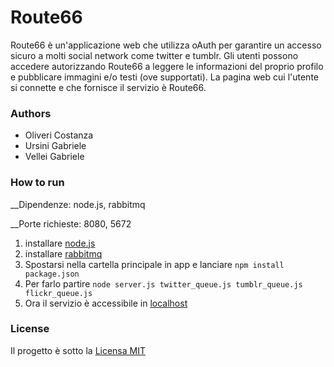 # Route66
Route66 è un'applicazione web che utilizza oAuth per garantire un accesso sicuro a molti social network come twitter e tumblr.
Gli utenti possono accedere autorizzando Route66 a leggere le informazioni del proprio profilo e pubblicare immagini e/o testi (ove supportati).
La pagina web cui l'utente si connette e che fornisce il servizio è Route66.

### Authors

- Oliveri Costanza
- Ursini Gabriele
- Vellei Gabriele 

### How to run

__Dipendenze: node.js, rabbitmq

__Porte richieste: 8080, 5672

1. installare [node.js](https://nodejs.org/it/download/)
2. installare [rabbitmq](https://www.rabbitmq.com/#getstarted)
3. Spostarsi nella cartella principale in app e lanciare `npm install package.json`
4. Per farlo partire `node server.js twitter_queue.js tumblr_queue.js flickr_queue.js`
5. Ora il servizio è accessibile in [localhost](http://localhost:8080)

### License

Il progetto è sotto la [Licensa MIT](https://github.com/thewallg5/Route66/blob/master/LICENSE)
